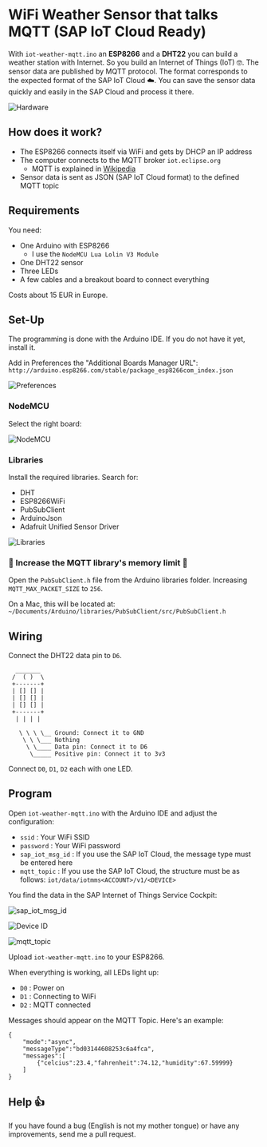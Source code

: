 # WiFi Weather Sensor that talks MQTT (SAP IoT Cloud Ready)

With `iot-weather-mqtt.ino` an **ESP8266** and a **DHT22** you can build a weather station with Internet.
So you build an Internet of Things (IoT) 🤓.
The sensor data are published by MQTT protocol.
The format corresponds to the expected format of the SAP IoT Cloud ☁️.
You can save the sensor data quickly and easily in the SAP Cloud and process it there.

![Hardware](https://www.nkn-it.de/iot-weather-mqtt/hardware.jpg?v1)


## How does it work?

* The ESP8266 connects itself via WiFi and gets by DHCP an IP address
* The computer connects to the MQTT broker `iot.eclipse.org`
	* MQTT is explained in [Wikipedia](https://en.wikipedia.org/wiki/MQTT)
* Sensor data is sent as JSON (SAP IoT Cloud format) to the defined MQTT topic


## Requirements

You need:

* One Arduino with ESP8266
    * I use the `NodeMCU Lua Lolin V3 Module`
* One DHT22 sensor
* Three LEDs
* A few cables and a breakout board to connect everything

Costs about 15 EUR in Europe.


## Set-Up

The programming is done with the Arduino IDE. If you do not have it yet, install it.

Add in Preferences the "Additional Boards Manager URL":
`http://arduino.esp8266.com/stable/package_esp8266com_index.json`

![Preferences](https://www.nkn-it.de/iot-weather-mqtt/esp8266_url.jpg?v1)


### NodeMCU

Select the right board:

![NodeMCU](https://www.nkn-it.de/iot-weather-mqtt/nodemcu.jpg?v1)


### Libraries

Install the required libraries. Search for:

* DHT
* ESP8266WiFi
* PubSubClient
* ArduinoJson
* Adafruit Unified Sensor Driver

![Libraries](https://www.nkn-it.de/iot-weather-mqtt/libraries.jpg?v1)


### 🚨 Increase the MQTT library's memory limit 🚨

Open the `PubSubClient.h` file from the Arduino libraries folder.
Increasing `MQTT_MAX_PACKET_SIZE` to `256`.

On a Mac, this will be located at:
`~/Documents/Arduino/libraries/PubSubClient/src/PubSubClient.h`

## Wiring

Connect the DHT22 data pin to `D6`.

```
  _______
 /  ( )  \
 +-------+
 | [] [] |
 | [] [] |
 | [] [] |
 +-------+
  | | | |
  
   \ \ \ \__ Ground: Connect it to GND
    \ \ \___ Nothing
     \ \____ Data pin: Connect it to D6
      \_____ Positive pin: Connect it to 3v3
```

Connect `D0`, `D1`, `D2` each with one LED.


## Program

Open `iot-weather-mqtt.ino` with the Arduino IDE and adjust the configuration:

* `ssid`           : Your WiFi SSID
* `password`       : Your WiFi password
* `sap_iot_msg_id` : If you use the SAP IoT Cloud, the message type must be entered here
* `mqtt_topic`     : If you use the SAP IoT Cloud, the structure must be as follows: `iot/data/iotmms<ACCOUNT>/v1/<DEVICE>`

You find the data in the SAP Internet of Things Service Cockpit:

![sap_iot_msg_id](https://www.nkn-it.de/iot-weather-mqtt/sap_iot_msg_id.jpg?v1)

![Device ID](https://www.nkn-it.de/iot-weather-mqtt/device_id.jpg?v1)

![mqtt_topic](https://www.nkn-it.de/iot-weather-mqtt/mqtt_topic.jpg?v1)

Upload `iot-weather-mqtt.ino` to your ESP8266.

When everything is working, all LEDs light up:

* `D0` : Power on
* `D1` : Connecting to WiFi
* `D2` : MQTT connected


Messages should appear on the MQTT Topic. Here's an example:

```
{
	"mode":"async",
	"messageType":"bd03144608253c6a4fca",
	"messages":[
		{"celcius":23.4,"fahrenheit":74.12,"humidity":67.59999}
	]
}
```
## Help 👍

If you have found a bug (English is not my mother tongue) or have any improvements, send me a pull request.
